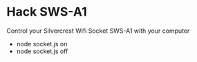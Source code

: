 # Hack SWS-A1
Control your Silvercrest Wifi Socket SWS-A1 with your computer

 - node socket.js on
 - node socket.js off
